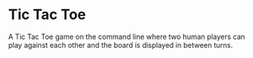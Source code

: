 # Tic Tac Toe

A Tic Tac Toe game on the command line where two human players can play against each other and the board is displayed in between turns.